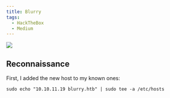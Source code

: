 ```yaml
---
title: Blurry
tags:
  - HackTheBox
  - Medium
---
```

![](Pasted%20image%2020240904165148.png)
## Reconnaissance

First, I added the new host to my known ones:

```shell
sudo echo "10.10.11.19 blurry.htb" | sudo tee -a /etc/hosts
```